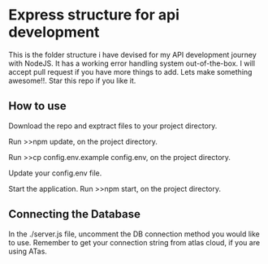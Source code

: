 ﻿# Express structure for api development

This is the folder structure i have devised for my API development journey with NodeJS. It has a working error handling system out-of-the-box. I will accept pull request if you have more things to add. Lets make something awesome!!. Star this repo if you like it.

## How to use

Download the repo and exptract files to your project directory.

Run >>npm update, on the project directory.

Run >>cp config.env.example config.env, on the project directory.

Update your config.env file.

Start the application. Run >>npm start, on the project directory.

## Connecting the Database

In the ./server.js file, uncomment the DB connection method you would like to use. Remember to get your connection string from atlas cloud, if you are using ATas.
